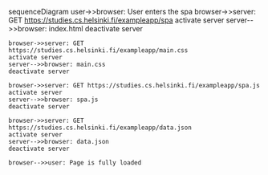 sequenceDiagram
    user->>browser: User enters the spa
    browser->>server: GET https://studies.cs.helsinki.fi/exampleapp/spa
    activate server
    server-->>browser: index.html
    deactivate server

    browser->>server: GET https://studies.cs.helsinki.fi/exampleapp/main.css
    activate server
    server-->>browser: main.css
    deactivate server

    browser->>server: GET https://studies.cs.helsinki.fi/exampleapp/spa.js
    activate server
    server-->>browser: spa.js
    deactivate server

    browser->>server: GET https://studies.cs.helsinki.fi/exampleapp/data.json
    activate server
    server-->>browser: data.json
    deactivate server

    browser-->>user: Page is fully loaded